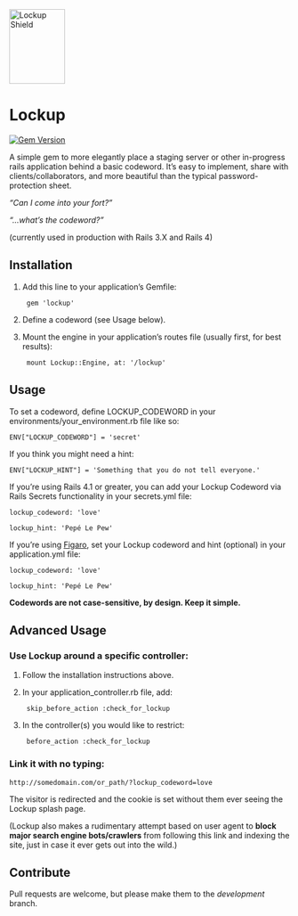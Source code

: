 <img src="http://lockupgem.com/github_host/lockup_mark.png" width="100" height="134" alt="Lockup Shield" />

# Lockup

[![Gem Version](https://badge.fury.io/rb/lockup.png)](http://badge.fury.io/rb/lockup)

A simple gem to more elegantly place a staging server or other in-progress rails application behind a basic codeword. It’s easy to implement, share with clients/collaborators, and more beautiful than the typical password-protection sheet.

_“Can I come into your fort?”_

_“…what’s the codeword?”_

(currently used in production with Rails 3.X and Rails 4)

## Installation

1. Add this line to your application’s Gemfile:

        gem 'lockup'

2. Define a codeword (see Usage below).

3. Mount the engine in your application’s routes file (usually first, for best results):

        mount Lockup::Engine, at: '/lockup'

## Usage

To set a codeword, define LOCKUP_CODEWORD in your environments/your_environment.rb file like so:

    ENV["LOCKUP_CODEWORD"] = 'secret'

If you think you might need a hint:

    ENV["LOCKUP_HINT"] = 'Something that you do not tell everyone.'

If you’re using Rails 4.1 or greater, you can add your Lockup Codeword via Rails Secrets functionality in your secrets.yml file:

    lockup_codeword: 'love'

    lockup_hint: 'Pepé Le Pew'

If you’re using [Figaro](https://github.com/laserlemon/figaro), set your Lockup codeword and hint (optional) in your application.yml file:

    lockup_codeword: 'love'

    lockup_hint: 'Pepé Le Pew'

**Codewords are not case-sensitive, by design. Keep it simple.**

## Advanced Usage

### Use Lockup around a specific controller:

1. Follow the installation instructions above.

2. In your application_controller.rb file, add:

        skip_before_action :check_for_lockup

4. In the controller(s) you would like to restrict:

        before_action :check_for_lockup

### Link it with no typing:

    http://somedomain.com/or_path/?lockup_codeword=love

The visitor is redirected and the cookie is set without them ever seeing the Lockup splash page.

(Lockup also makes a rudimentary attempt based on user agent to **block major search engine bots/crawlers** from following this link and indexing the site, just in case it ever gets out into the wild.)

## Contribute

Pull requests are welcome, but please make them to the _development_ branch.
